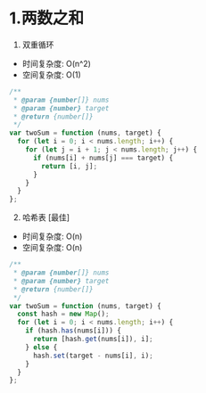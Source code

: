 # 1.两数之和

1. 双重循环

* 时间复杂度: O(n^2)
* 空间复杂度: O(1)

```js
/**
 * @param {number[]} nums
 * @param {number} target
 * @return {number[]}
 */
var twoSum = function (nums, target) {
  for (let i = 0; i < nums.length; i++) {
    for (let j = i + 1; j < nums.length; j++) {
      if (nums[i] + nums[j] === target) {
        return [i, j];
      }
    }
  }
};
```

2. 哈希表 [最佳]

* 时间复杂度: O(n)
* 空间复杂度: O(n)

```js
/**
 * @param {number[]} nums
 * @param {number} target
 * @return {number[]}
 */
var twoSum = function (nums, target) {
  const hash = new Map();
  for (let i = 0; i < nums.length; i++) {
    if (hash.has(nums[i])) {
      return [hash.get(nums[i]), i];
    } else {
      hash.set(target - nums[i], i);
    }
  }
};
```